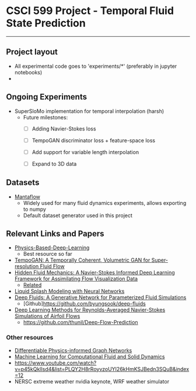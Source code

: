 # CSCI 599 Project - Temporal Fluid State Prediction
----------------------------------------------------

## Project layout

- All experimental code goes to 'experiments/*' (preferably in jupyter notebooks)
- 

## Ongoing Experiments
- SuperSloMo implementation for temporal interpolation (harsh)
    - Future milestones:
        - [ ] Adding Navier-Stokes loss
        - [ ] TempoGAN discriminator loss + feature-space loss
        - [ ] Add support for variable length interpolation
        - [ ] Expand to 3D data


## Datasets
- [Mantaflow](http://mantaflow.com/)
    - Widely used for many fluid dynamics experiments, allows exporting to numpy
    - Default dataset generator used in this project

## Relevant Links and Papers
- [Physics-Based-Deep-Learning](https://github.com/thunil/Physics-Based-Deep-Learning)
    - Best resource so far
- [TempoGAN: A Temporally Coherent, Volumetric GAN for Super-resolution Fluid Flow](https://arxiv.org/pdf/1801.09710.pdf)
- [Hidden Fluid Mechanics: A Navier-Stokes Informed Deep Learning Framework for Assimilating Flow Visualization Data](https://arxiv.org/abs/1808.04327)
    - [Related](http://www.dam.brown.edu/people/mraissi/research/1_physics_informed_neural_networks/)
- [Liquid Splash Modeling with Neural Networks](https://arxiv.org/pdf/1704.04456.pdf)
- [Deep Fluids: A Generative Network for Parameterized Fluid Simulations](https://arxiv.org/pdf/1806.02071.pdf)
    - [Github]https://github.com/byungsook/deep-fluids
- [Deep Learning Methods for Reynolds-Averaged Navier-Stokes Simulations of Airfoil Flows](https://arxiv.org/pdf/1810.08217.pdf)
    - https://github.com/thunil/Deep-Flow-Prediction

### Other resources
- [Differentiable Physics-informed Graph Networks](https://arxiv.org/abs/1902.02950)
- [Machine Learning for Computational Fluid and Solid Dynamics](http://www.cvent.com/events/machine-learning-for-computational-fluid-and-solid-dynamics/custom-17-b2f442696c984fc5bb84e1941befe281.aspx?dvce=1)
- https://www.youtube.com/watch?v=p45kQklIsd4&list=PLQY2H8rRoyvzoUYI26kHmKSJBedn3SQuB&index=12
- NERSC extreme weather nvidia keynote, WRF weather simulator
